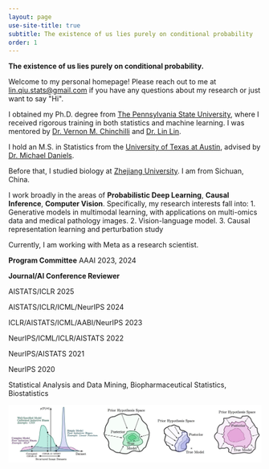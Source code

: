 ```yaml
---
layout: page
use-site-title: true
subtitle: The existence of us lies purely on conditional probability
order: 1
---
```


**The existence of us lies purely on conditional probability.**

Welcome to my personal homepage! Please reach out to me at lin.qiu.stats@gmail.com if you have any questions about my research or just want to say "Hi". 

I obtained my Ph.D. degree from [The Pennsylvania State University](https://www.psu.edu), where I received rigorous training in both statistics and machine learning. I was mentored by [Dr. Vernon M. Chinchilli](https://pennstate.pure.elsevier.com/en/persons/vernon-chinchilli) and [Dr. Lin Lin](https://scholars.duke.edu/person/lin.l).

I hold an M.S. in Statistics from the [University of Texas at Austin](https://www.utexas.edu), advised by 
[Dr. Michael Daniels](http://users.stat.ufl.edu/~daniels/).

Before that, I studied biology at [Zhejiang University](https://en.wikipedia.org/wiki/Zhejiang_University). I am from Sichuan, China.

I work broadly in the areas of **Probabilistic Deep Learning**, **Causal Inference**, **Computer Vision**. Specifically, my research interests fall into: 1. Generative models in multimodal learning, with applications on multi-omics data and medical pathology images. 2. Vision-language model. 3. Causal representation learning and perturbation study 

Currently, I am working with Meta as a research scientist.

**Program Committee**
 AAAI 2023, 2024

**Journal/AI Conference Reviewer**

 AISTATS/ICLR 2025
 
 AISTATS/ICLR/ICML/NeurIPS 2024
 
 ICLR/AISTATS/ICML/AABI/NeurIPS 2023
 
 NeurIPS/ICML/ICLR/AISTATS 2022
 
 NeurIPS/AISTATS 2021
 
 NeurIPS 2020

Statistical Analysis and Data Mining, Biopharmaceutical Statistics, Biostatistics

<img src="/assets/img/bayesian_dl.png" alt="" width="800">

